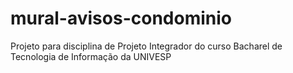 # mural-avisos-condominio
Projeto para disciplina de Projeto Integrador do curso Bacharel de Tecnologia de Informação da UNIVESP
